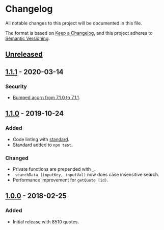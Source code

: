 # Changelog

All notable changes to this project will be documented in this file.

The format is based on [Keep a Changelog](https://keepachangelog.com/en/1.0.0/),
and this project adheres to [Semantic Versioning](https://semver.org/spec/v2.0.0.html).

## [Unreleased]

## [1.1.1] - 2020-03-14
### Security
- [Bumped acorn from 7.1.0 to 7.1.1](https://github.com/advisories/GHSA-7fhm-mqm4-2wp7).

## [1.1.0] - 2019-10-24
### Added
- Code linting with [standard](https://standardjs.com/index.html).
- Standard added to `npm test`.

### Changed
- Private functions are prepended with `_`.
- `_searchData (inputKey, inputVal)` now does case insensitive search.
- Performance improvement for `getQuote (id)`.

## [1.0.0] - 2018-02-25
### Added
- Initial release with 8510 quotes.

[unreleased]: https://github.com/FR0ST1N/animequotes/compare/master...develop
[1.1.1]: https://github.com/FR0ST1N/animequotes/compare/v1.1.0...v1.1.1
[1.1.0]: https://github.com/FR0ST1N/animequotes/compare/v1.0.0...v1.1.0
[1.0.0]: https://github.com/FR0ST1N/animequotes/releases/tag/v1.0.0
